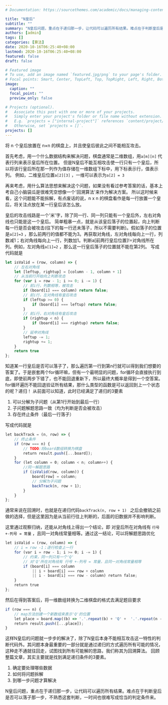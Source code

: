 ```yaml
---
# Documentation: https://sourcethemes.com/academic/docs/managing-content/

title: "N皇后"
subtitle: ""
summary: "N皇后问题，重点在于递归那一步，让代码可以遍历所有结果。难点在于判断皇后是否可以落子那一步，不熟悉这套判断，一时间也很难写成恰当的判定条件来。"
authors: [admin]
tags: []
categories: [算法]
date: 2020-10-16T06:25:40+08:00
lastmod: 2020-10-16T06:25:40+08:00
featured: false
draft: false

# Featured image
# To use, add an image named `featured.jpg/png` to your page's folder.
# Focal points: Smart, Center, TopLeft, Top, TopRight, Left, Right, BottomLeft, Bottom, BottomRight.
image:
  caption: ""
  focal_point: ""
  preview_only: false

# Projects (optional).
#   Associate this post with one or more of your projects.
#   Simply enter your project's folder or file name without extension.
#   E.g. `projects = ["internal-project"]` references `content/project/deep-learning/index.md`.
#   Otherwise, set `projects = []`.
projects: []
---
```

将 n 个皇后放置在 n×n 的棋盘上，并且使皇后彼此之间不能相互攻击。

首先考虑，用一个什么数据结构来解决问题，棋盘通常是二维数组，用`a[m][n]` 代表行列来表示皇后所在位置。
但是N皇后不能互相攻击使一行只有一个皇后，所以将该行皇后所在那一列作为值存储在一维数组下标中，用下标表示行，值表示列。
例如，二维皇后位置`a[2][3]` ，一维可以表示为`a[2] = 3` 

再来考虑，用什么算法思想来解决这个问题，如果没有看过参考答案的话，基本上考自己小脑袋瓜是很难凭空想像一个'回溯算法'来作为解决方案。
所以这时候来看，这个问题能不能拆解，有点废话的说，n x n 的棋盘看作是每一行放置一个皇后，将关注点放在某一行皇后该怎么放。

皇后的攻击线路是一个'米'字，除了同一行、同一列只能有一个皇后外，左右对角线也只能是这一个皇后。
简单粗暴一点，就是从该皇后落子的位置起，向上判断每一行是否会被攻击(往下的每一行还未落子，所以不需要判断)。假如落子的位置是`a[2]=3` ，那么前两行的值都不能为3。再获取对角线，左对角线每向上一行，列数减1；右对角线每向上一行，列数加1。判断a[前两行皇后位置]!=对角线所在列。例如，左对角线`a[1]=2` ，那么这一行皇后落子的位置就不能在第2列。
写成代码就是

```javascript
let isValid = (row, column) => {
	// 左右对角线
	let [leftup, rightup] = [column - 1, column + 1]
    // 从当前行开始向上判断攻击
    for (var i = row - 1; i >= 0; i -= 1) {
        // 前i行，列数相等，被攻击
        if (board[i] === column) return false;
        // 前i行，左对角线有皇后攻击
        if (leftup >= 0) {
            if (board[i] === leftup) return false;
        }
        // 前i行，右对角线有皇后攻击
        if (rightup < n) {
            if (board[i] === rightup) return false;
        }
        // 延申对角线
        leftup -= 1;
        rightup += 1;
    }
    return true
};
```

知道某一行皇后是否可以落子了，那么遍历第一行到第n行就可以得到我们想要的答案了。于是嵌套两个for循环嘛，但有一个最明显的问题，for循环会直接执行到底，即使前两步下错了，也不能回退重新下，所以最终大概率是得到一个空答案。
for循环遍历不能回退验证所有结果，那什么类型的函数是可以返回到上一个状态的呢？递归！
从前面可以知道，此时已经满足了递归的3要素

1. 可以分解为子问题（从第1行开始到最后一行）
2. 子问题解题思路一致（均为判断是否会被攻击）
3. 存在终止条件（最后一行落子）

写成代码就是

```javascript
let backTrack = (n, row) => {
    // 终止条件
    if (row === n) {
        // TODO:将board数组转换为棋盘
        return result.push([...board]);
    }
    for (let column = 0; column < n; column++) {
        //同一解题思路
        if (isValid(row, column)) {
            board[row] = column;
            // 分解为子问题
            backTrack(n, row + 1);
        }
    }
};
```

通常来说在回溯时，也就是在递归代码`backTrack(n, row + 1) ` 之后会撤销之前做的选择，但是这里因为是从当前行往上判断的，后面的旧数据并不影响判断。

这里通过观察归纳，还能从对角线上得出一个结论，即 对皇后所在对角线有 `行号 +-列号 = 常量` ，且同一对角线常量相等。通过这一结论，可以将解题思路优化

```javascript
let isValid = (row, column) => {
    // i = row -1；逐行检查上一行
    for (var i = row - 1; i >= 0; i -= 1) {
        // 约束，同一列只有一个'Q'
        // 对'Q'所在对角线有 行号 +-列号 = 常量，且同一对角线常量相等
        if (board[i] === column
            || i + board[i] === row + column
            || i - board[i] === row - column) return false;
    }
    return true
};
```

然后在得到答案后，将一维数组转换为二维棋盘的格式去满足题目要求

```javascript
if (row === n) {
    // map方法创建一个新数组来表示'Q'的位置
    let place = board.map((b) => '.'.repeat(b) + 'Q' +  '.'.repeat(n - b - 1))
    return result.push([...place]);
}
```

这样N皇后的问题就一步步的解决了，除了N皇后本身不能相互攻击这一特性的判断代码外。其问题本身最重要的一部分就是通过递归的方式遍历所有可能的情况，这种走不通就往回走，试图找到所有可能解的思路，我们称其为回溯算法。
回顾整篇文章，其实主要就是找到满足递归条件的3要素。

1. 确定要处理哪些数据 
2. 如何将问题拆解 
3. 到哪一步问题才算解决

N皇后问题，重点在于递归那一步，让代码可以遍历所有结果。难点在于判断皇后是否可以落子那一步，不熟悉这套判断，一时间也很难写成恰当的判定条件来。
